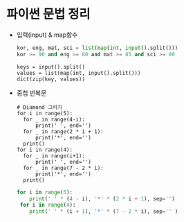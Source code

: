 # 파이썬 문법 정리

- 입력(input) & map함수

  ```python
  kor, eng, mat, sci = list(map(int, input().split()))
  kor >= 90 and eng >= 80 and mat >= 85 and sci >= 80
  ```

  ```pytho
  keys = input().split()
  values = list(map(int, input().split()))
  dict(zip(key, values))
  ```

- 중첩 반복문

  ```pytho
  # Diamond 그리기
  for i in range(5):
  	for _ in range(4-i):
  		print(' ', end='')
  	for _ in range(2 * i + 1):
  		print('*', end='')
  	print()
  for i in range(4):
  	for _ in range(i+1):
  		print(' ', end='')
  	for _ in range(7 - 2 * i):
  		print('*', end='')
  	print()
  ```

  ```python
  for i in range(5):
      print(' ' * (4 - i), '*' * (2 * i + 1), sep='')
   for i in range(4):
      print(' ' * (i + 1), '*' * (7 - 2 * i), sep='' )
  ```

  